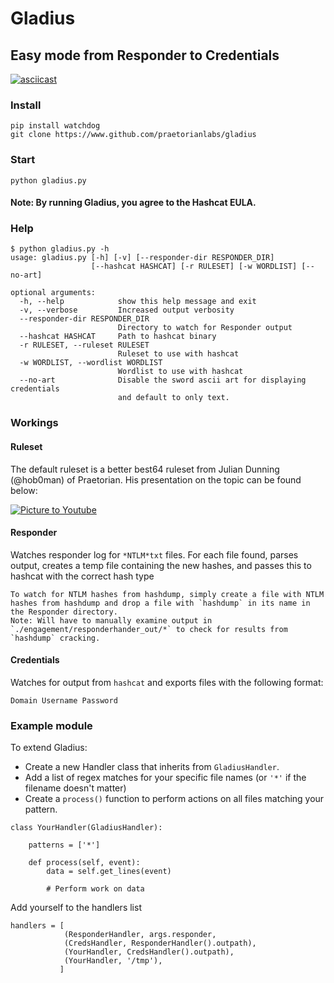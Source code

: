 # Gladius
## Easy mode from Responder to Credentials

[![asciicast](https://asciinema.org/a/77yqou5omy7ubrrqzjkut8sw7.png)](https://asciinema.org/a/77yqou5omy7ubrrqzjkut8sw7)

### Install
```
pip install watchdog
git clone https://www.github.com/praetorianlabs/gladius
```

### Start
```
python gladius.py
```
#### Note: By running Gladius, you agree to the Hashcat EULA.

### Help
```
$ python gladius.py -h
usage: gladius.py [-h] [-v] [--responder-dir RESPONDER_DIR]
                  [--hashcat HASHCAT] [-r RULESET] [-w WORDLIST] [--no-art]

optional arguments:
  -h, --help            show this help message and exit
  -v, --verbose         Increased output verbosity
  --responder-dir RESPONDER_DIR
                        Directory to watch for Responder output
  --hashcat HASHCAT     Path to hashcat binary
  -r RULESET, --ruleset RULESET
                        Ruleset to use with hashcat
  -w WORDLIST, --wordlist WORDLIST
                        Wordlist to use with hashcat
  --no-art              Disable the sword ascii art for displaying credentials
                        and default to only text.
```

### Workings

#### Ruleset

The default ruleset is a better best64 ruleset from Julian Dunning (@hob0man) of Praetorian. His presentation on the topic can be found below:

[![Picture to Youtube](https://img.youtube.com/vi/Bw7DSG0svgs/0.jpg)](https://www.youtube.com/watch?v=Bw7DSG0svgs)

#### Responder

Watches responder log for `*NTLM*txt` files. For each file found, parses output, creates a temp file containing the new hashes, and passes this to hashcat with the correct hash type

```
To watch for NTLM hashes from hashdump, simply create a file with NTLM hashes from hashdump and drop a file with `hashdump` in its name in the Responder directory.
Note: Will have to manually examine output in `./engagement/responderhander_out/*` to check for results from `hashdump` cracking.
```

#### Credentials

Watches for output from `hashcat` and exports files with the following format:

```
Domain Username Password
```

### Example module

To extend Gladius:
* Create a new Handler class that inherits from `GladiusHandler`. 
* Add a list of regex matches for your specific file names (or `'*'` if the filename doesn't matter)
* Create a `process()` function to perform actions on all files matching your pattern.

```
class YourHandler(GladiusHandler):

    patterns = ['*']

    def process(self, event):
        data = self.get_lines(event)

        # Perform work on data
```


Add yourself to the handlers list
```
handlers = [
            (ResponderHandler, args.responder,
            (CredsHandler, ResponderHandler().outpath),
            (YourHandler, CredsHandler().outpath),
            (YourHandler, '/tmp'),
           ]
```
